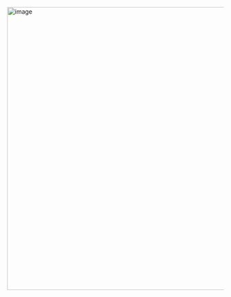<img width="660" alt="image" src="https://user-images.githubusercontent.com/43813433/150411750-bd4a6bee-3823-4670-86b1-39529642a7b6.png">

